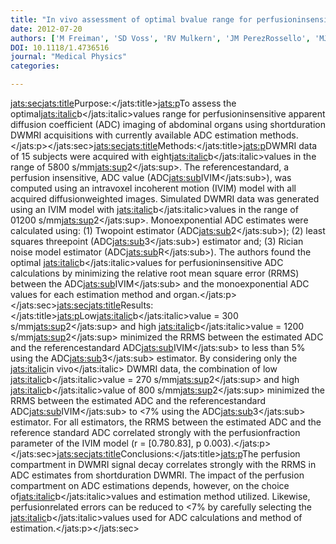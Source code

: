 ```yaml
---
title: "In vivo assessment of optimal bvalue range for perfusioninsensitive apparent diffusion coefficient imaging"
date: 2012-07-20
authors: ['M Freiman', 'SD Voss', 'RV Mulkern', 'JM PerezRossello', 'MJ Callahan', 'SK Warfield']
DOI: 10.1118/1.4736516
journal: "Medical Physics"
categories: 

---
```

<jats:sec><jats:title>Purpose:</jats:title><jats:p>To assess the optimal<jats:italic>b</jats:italic>values range for perfusioninsensitive apparent diffusion coefficient (ADC) imaging of abdominal organs using shortduration DWMRI acquisitions with currently available ADC estimation methods.</jats:p></jats:sec><jats:sec><jats:title>Methods:</jats:title><jats:p>DWMRI data of 15 subjects were acquired with eight<jats:italic>b</jats:italic>values in the range of 5800 s/mm<jats:sup>2</jats:sup>. The referencestandard, a perfusion insensitive, ADC value (ADC<jats:sub>IVIM</jats:sub>), was computed using an intravoxel incoherent motion (IVIM) model with all acquired diffusionweighted images. Simulated DWMRI data was generated using an IVIM model with <jats:italic>b</jats:italic>values in the range of 01200 s/mm<jats:sup>2</jats:sup>. Monoexponential ADC estimates were calculated using: (1) Twopoint estimator (ADC<jats:sub>2</jats:sub>); (2) least squares threepoint (ADC<jats:sub>3</jats:sub>) estimator and; (3) Rician noise model estimator (ADC<jats:sub>R</jats:sub>). The authors found the optimal <jats:italic>b</jats:italic>values for perfusioninsensitive ADC calculations by minimizing the relative root mean square error (RRMS) between the ADC<jats:sub>IVIM</jats:sub> and the monoexponential ADC values for each estimation method and organ.</jats:p></jats:sec><jats:sec><jats:title>Results:</jats:title><jats:p>Low<jats:italic>b</jats:italic>value = 300 s/mm<jats:sup>2</jats:sup> and high <jats:italic>b</jats:italic>value = 1200 s/mm<jats:sup>2</jats:sup> minimized the RRMS between the estimated ADC and the referencestandard ADC<jats:sub>IVIM</jats:sub> to less than 5% using the ADC<jats:sub>3</jats:sub> estimator. By considering only the <jats:italic>in vivo</jats:italic> DWMRI data, the combination of low <jats:italic>b</jats:italic>value = 270 s/mm<jats:sup>2</jats:sup> and high <jats:italic>b</jats:italic>value of 800 s/mm<jats:sup>2</jats:sup> minimized the RRMS between the estimated ADC and the referencestandard ADC<jats:sub>IVIM</jats:sub> to &lt;7% using the ADC<jats:sub>3</jats:sub> estimator. For all estimators, the RRMS between the estimated ADC and the reference standard ADC correlated strongly with the perfusionfraction parameter of the IVIM model (r = [0.780.83], p  0.003).</jats:p></jats:sec><jats:sec><jats:title>Conclusions:</jats:title><jats:p>The perfusion compartment in DWMRI signal decay correlates strongly with the RRMS in ADC estimates from shortduration DWMRI. The impact of the perfusion compartment on ADC estimations depends, however, on the choice of<jats:italic>b</jats:italic>values and estimation method utilized. Likewise, perfusionrelated errors can be reduced to &lt;7% by carefully selecting the <jats:italic>b</jats:italic>values used for ADC calculations and method of estimation.</jats:p></jats:sec>
            